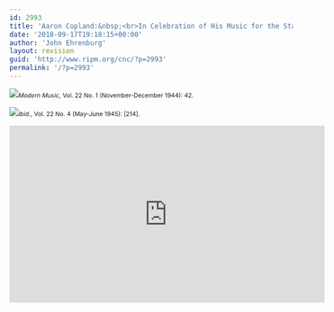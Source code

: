 ```yaml
---
id: 2993
title: 'Aaron Copland:&nbsp;<br>In Celebration of His Music for the Stage'
date: '2018-09-17T19:18:15+00:00'
author: 'John Ehrenburg'
layout: revision
guid: 'http://www.ripm.org/cnc/?p=2993'
permalink: '/?p=2993'
---
```


![](http://www.ripm.org/cnc/wp-content/uploads/2018/09/AC-1.jpg)<span style="font-size: 8pt;">*Modern Music,* Vol. 22 No. 1 (November-December 1944): 42. </span>

![](http://www.ripm.org/cnc/wp-content/uploads/2018/09/AC-2.jpg)<span style="font-size: 8pt;">*Ibid.*, Vol. 22 No. 4 (May-June 1945): \[214\].</span>

<div style="text-align: center;"><iframe allowfullscreen="allowfullscreen" frameborder="0" height="315" loading="lazy" src="https://www.youtube.com/embed/XmgaKGSxQVw?rel=0&start=1&end=483" width="560"><span class="mce_SELRES_start" data-mce-type="bookmark" style="display: inline-block; width: 0px; overflow: hidden; line-height: 0;">﻿</span></iframe></div><div></div>
